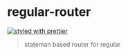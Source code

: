 # regular-router

[![styled with prettier](https://img.shields.io/badge/styled_with-prettier-ff69b4.svg?style=flat-square)](https://github.com/prettier/prettier)

> stateman based router for regular
